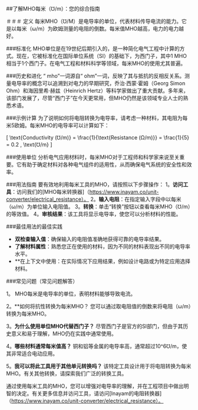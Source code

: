 ##了解MHO每米（℧/m）：您的综合指南

＃＃＃ 定义
每米MHO（℧/M）是电导率的单位，代表材料传导电流的能力。它是以每米（ω/m）为欧姆测量的电阻的倒数。每米值MHO越高，电力的电力越好。

###标准化
MHO单位是在19世纪后期引入的，是一种简化电气工程中计算的方式。现在，它被标准化在国际单位系统（SI）的基础下，为西门子，其中1 MHO相当于1个西门子。在电气工程和材料科学等领域，每米MHO的使用尤其普遍。

###历史和进化
“ mho”一词源自“ ohm”一词，反映了其与抵抗的反相反关系。测量电导率的概念可以追溯到对电力的早期研究，乔治·西蒙·霍姆（Georg Simon Ohm）和海因里希·赫兹（Heinrich Hertz）等科学家做出了重大贡献。多年来，该部门发展了，尽管“西门子”在今天更常用，但MHO仍然是该领域专业人士的熟悉术语。

###示例计算
为了说明如何将电阻转换为电导率，请考虑一种材料，其电阻为每米5欧姆。每米MHO的电导率可以计算如下：

\[ \text{Conductivity (℧/m)} = \frac{1}{\text{Resistance (Ω/m)}} = \frac{1}{5} = 0.2 \, \text{℧/m} \]

###使用单位
分析电气应用材料时，每米MHO对于工程师和科学家来说至关重要。它有助于确定材料对各种电气组件的适用性，从而确保电气系统的安全性和效率。

###用法指南
要有效地利用每米工具的MHO，请按照以下步骤操作：
1。**访问工具**：访问我们的[MHO每米转换器]（https://www.inayam.co/unit-converter/electrical_resistance）。
2。**输入电阻**：在指定输入字段中以每米（ω/m）为单位输入电阻值。
3。**转换**：单击“转换”按钮以查看每米MHO（℧/m）的等效值。
4。**审核结果**：该工具将显示电导率，使您可以分析材料的性能。

###最佳用法的最佳实践
-  **双检查输入值**：确保输入的电阻值准确地获得可靠的电导率结果。
-  **了解材料属性**：熟悉您正在使用的材料，因为不同的材料表现出不同的电导率水平。
-  **在上下文中使用：在实际情况下应用结果，例如设计电路或为特定应用选择材料。

###常见问题（常见问题解答）

1。
MHO每米是电导率的单位，表明材料能够导致电流。

2。**如何将抗性转换为每米MHO？
您可以通过取电阻值的倒数来将电阻（ω/m）转换为每米MHO。

3。**为什么使用单位MHO代替西门子？**
尽管西门子是官方的SI部门，但由于其历史意义和易于理解，MHO仍在实践中通常使用。

4。**哪些材料通常每米值高？**
铜和铝等金属的电导率高，通常超过10^6℧/m，使其非常适合电动应用。

5。**我可以将此工具用于其他单元转换吗？**
该特定工具设计用于将电阻转换为每米MHO。有关其他转换，请探索我们广泛的转换工具。

通过使用每米工具的MHO，您可以增强对电导率的理解，并在工程项目中做出明智的决定。有关更多信息并访问工具，请访问[Inayam的电阻转换器]（https://www.inayam.co/unit-converter/electrical_resistance）。
